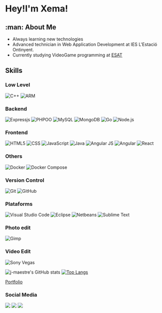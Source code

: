 <h1>Hey!I'm Xema!</h1>


<h2>:man:&nbsp;About Me</h2>


- Always learning new technologies
- Advanced technician in Web Application Development at IES L'Estació Ontinyent.
- Currently studying VideoGame programming at <a href="https://www.esat.es/">ESAT</a>

<h2>Skills</h2>

<h3>Low Level</h3>

![C++](https://img.shields.io/badge/-c++-00599C?logo=cplusplus&logoColor=white&style=for-the-badge)
![ARM](https://img.shields.io/badge/ARM-Ensamblador-blue)


<h3>Backend</h3>

![Expressjs](https://img.shields.io/badge/-ExpressJS-333333?style=flat)
![PHPOO](  https://img.shields.io/badge/-PHP%20OO-333333?style=flat&logo=php)
![MySQL](https://img.shields.io/badge/-MySQL-333333?style=flat&logo=mysql)
![MongoDB](https://img.shields.io/badge/-MongoDB-333333?style=flat&logo=mongodb)
![Go](https://img.shields.io/badge/-Go-333333?style=flat&logo=go)
![Node.js](https://img.shields.io/badge/-Node.js-333333?style=flat&logo=node.js)

<h3>Frontend</h3>
 
![HTML5](https://img.shields.io/badge/-HTML5-333333?style=flat&logo=HTML5)
![CSS](https://img.shields.io/badge/-CSS-333333?style=flat&logo=CSS3&logoColor=1572B6)
![JavaScript](https://img.shields.io/badge/-JavaScript-333333?style=flat&logo=javascript)
![Java](https://img.shields.io/badge/-Java-333333?style=flat&logo=Java&logoColor=007396)
![Angular JS](https://img.shields.io/badge/-Angularjs-333333?style=flat&logo=angularjs)
![Angular](https://img.shields.io/badge/-Angular-333333?style=flat&logo=angular)
![React](https://img.shields.io/badge/-React-333333?style=flat&logo=react)

<h3>Others</h3> 

![Docker](https://img.shields.io/badge/-Docker-333333?style=flat&logo=docker)
![Docker Compose](https://img.shields.io/badge/-Docker%20Compose-333333?style=flat&logo=sublime-&logoColor=2C2255)

<h3>Version Control</h3>

![Git](https://img.shields.io/badge/-Git-333333?style=flat&logo=git)
![GitHub](https://img.shields.io/badge/-GitHub-333333?style=flat&logo=github)

<h3>Plataforms</h3>

![Visual Studio Code](https://img.shields.io/badge/-Visual%20Studio%20Code-333333?style=flat&logo=visual-studio-code&logoColor=007ACC)
![Eclipse](https://img.shields.io/badge/-Eclipse-333333?style=flat&logo=eclipse-ide&logoColor=2C2255)
![Netbeans](https://img.shields.io/badge/-Netbeans-333333?style=flat&logo=netbeans&logoColor=2C2255)
![Sublime Text](https://img.shields.io/badge/-Sublime%20Text-333333?style=flat&logo=sublime-&logoColor=2C2255)

<h3>Photo edit</h3>

![Gimp](https://img.shields.io/badge/-Gimp-333333?style=flat&logo=gimp)

<h3>Video Edit</h3>

![Sony Vegas](https://img.shields.io/badge/-Sony%20Vegas-333333?style=flat&logo=sublime-&logoColor=2C2255)

![j-maestre's GitHub stats](https://github-readme-stats.vercel.app/api?username=j-maestre&show_icons=true&theme=gruvbox)
[![Top Langs](https://github-readme-stats.vercel.app/api/top-langs/?username=j-maestre&layout=compact&theme=gruvbox&show_icons=true)](https://github.com/j-maestre/github-readme-stats)

[Portfolio](https://maestrequi.neocities.org)


<h3>Social Media</h3>

<img src="https://img.shields.io/badge/Xema Maestre Quiles%20-%230077B5.svg?&style=for-the-badge&logo=linkedin&logoColor=white"/> 
<img src="https://img.shields.io/badge/xema.maestre%20-%23E4405F.svg?&style=for-the-badge&logo=Instagram&logoColor=white"/>
<img src="https://img.shields.io/badge/jmqmaestre@gmail.com%20-%230077B5.svg?&style=for-the-badge&logo=gmail&logoColor=white"/>



